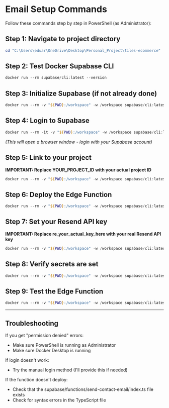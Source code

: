 # Email Setup Commands

Follow these commands step by step in PowerShell (as Administrator):

## Step 1: Navigate to project directory
```powershell
cd "C:\Users\eduar\OneDrive\Desktop\Personal_Project\tiles-ecommerce"
```

## Step 2: Test Docker Supabase CLI
```powershell
docker run --rm supabase/cli:latest --version
```

## Step 3: Initialize Supabase (if not already done)
```powershell
docker run --rm -v "${PWD}:/workspace" -w /workspace supabase/cli:latest init
```

## Step 4: Login to Supabase
```powershell
docker run --rm -it -v "${PWD}:/workspace" -w /workspace supabase/cli:latest login
```
*(This will open a browser window - login with your Supabase account)*

## Step 5: Link to your project
**IMPORTANT: Replace YOUR_PROJECT_ID with your actual project ID**
```powershell
docker run --rm -v "${PWD}:/workspace" -w /workspace supabase/cli:latest link --project-ref YOUR_PROJECT_ID
```

## Step 6: Deploy the Edge Function
```powershell
docker run --rm -v "${PWD}:/workspace" -w /workspace supabase/cli:latest functions deploy send-contact-email
```

## Step 7: Set your Resend API key
**IMPORTANT: Replace re_your_actual_key_here with your real Resend API key**
```powershell
docker run --rm -v "${PWD}:/workspace" -w /workspace supabase/cli:latest secrets set RESEND_API_KEY=re_your_actual_key_here
```

## Step 8: Verify secrets are set
```powershell
docker run --rm -v "${PWD}:/workspace" -w /workspace supabase/cli:latest secrets list
```

## Step 9: Test the Edge Function
```powershell
docker run --rm -v "${PWD}:/workspace" -w /workspace supabase/cli:latest functions invoke send-contact-email --data "{\"name\":\"Test User\",\"email\":\"test@example.com\",\"message\":\"Hello from Edge Function test!\"}"
```

---

## Troubleshooting

If you get "permission denied" errors:
- Make sure PowerShell is running as Administrator
- Make sure Docker Desktop is running

If login doesn't work:
- Try the manual login method (I'll provide this if needed)

If the function doesn't deploy:
- Check that the supabase/functions/send-contact-email/index.ts file exists
- Check for syntax errors in the TypeScript file